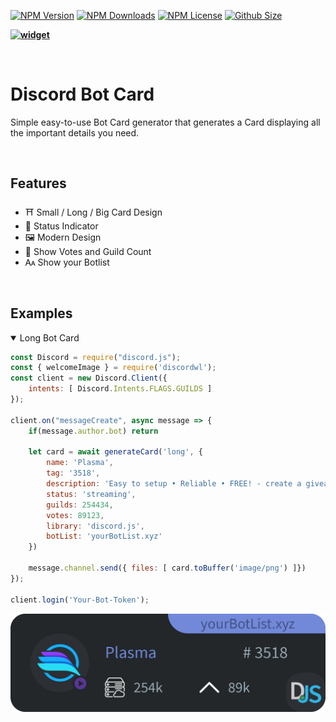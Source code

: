 [![NPM Version](https://img.shields.io/npm/v/discbotwid?color=00DEC8&style=for-the-badge)](https://www.npmjs.com/package/discbotwid)
[![NPM Downloads](https://img.shields.io/npm/dt/discbotwid?color=00DEC8&style=for-the-badge)](https://www.npmjs.com/package/discbotwid)
[![NPM License](https://img.shields.io/npm/l/discbotwid?color=00DEC8&style=for-the-badge)](https://www.npmjs.com/package/discbotwid)
[![Github Size](https://img.shields.io/github/repo-size/discord-card/bot?color=00DEC8&label=SIZE&style=for-the-badge)](https://www.npmjs.com/package/discbotwid)

**[![widget](https://discord.com/api/guilds/553942677117337600/widget.png?style=banner2)](https://discord.gg/Emk2udJ)**

<br>

#  Discord Bot Card
Simple easy-to-use Bot Card generator that generates a Card displaying all the important details you need.

<br>

## Features
* ⛩️ Small / Long / Big Card Design
* 🍭 Status Indicator
* 🖼️ Modern Design
* 📎  Show Votes and Guild Count
* 🗛 Show your Botlist


<br>

## Examples
<details open> 
    <summary> Long Bot Card </summary>

```javascript
const Discord = require("discord.js");
const { welcomeImage } = require('discordwl');
const client = new Discord.Client({
    intents: [ Discord.Intents.FLAGS.GUILDS ]
});

client.on("messageCreate", async message => {
    if(message.author.bot) return
    
    let card = await generateCard('long', {
        name: 'Plasma',
        tag: '3518',
        description: 'Easy to setup • Reliable • FREE! - create a giveaway in your server, manage peoples invites, and use our FREE levelling system!',
        status: 'streaming',
        guilds: 254434,
        votes: 89123,
        library: 'discord.js',
        botList: 'yourBotList.xyz'
    })

    message.channel.send({ files: [ card.toBuffer('image/png') ]})
});

client.login('Your-Bot-Token');
```
    
![Image](examples/long.png)


</details>